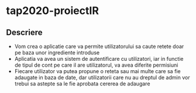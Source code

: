# tap2020-proiectIR

## Descriere
- Vom crea o aplicatie care va permite utilizatorului sa caute retete doar pe baza unor ingrediente introduse
- Aplicatia va avea un sistem de autentificare cu utilizatori, iar in functie de tipul de cont pe care il are utilizatorul, va avea diferite permisiuni
- Fiecare utilizator va putea propune o reteta sau mai multe care sa fie adaugate in baza de date, dar utilizatorii care nu au dreptul de admin vor trebui sa astepte sa le fie aprobata cererea de adaugare
